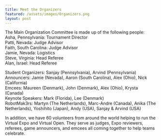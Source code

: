 ```yaml
---
title: Meet the Organizers
featured: /assets/images/Organizers.png
layout: post
---
```

<p>The Main Organization Committee is made up of the following people:

<br>
Asha, Pennsylvania: Tournament Director<br>
Patti, Nevada: Judge Advisor<br>
Faith, South Carolina: Judge Advisor<br>
Jamie, Nevada: Logistics <br>
Steve, Virginia: Head Referee<br>
Alan, Israel: Head Referee<br>
</p>

<p>
Student Organizers: Sanjay (Pennsylvania), Arvind (Pennsylvania) <br>
Announcers: Jamie (Nevada), Aaron (South Carolina), Alex (Ohio), Nick (California) <br>
Emcees: Maureen (Denmark), John (Denmark), Alex (Ohio), Krysta (Canada) <br>
Keynote Speakers: Mark (Florida), Lee (Denmark) <br>
RobotMak3rs: Martyn (The Netherlands), Marc-Andre (Canada), Anika (The Netherlands), Yoshihito (Japan), Andy (USA), Sanjay & Arvind (USA)<br>
</p>

<p> In addition, we have 60 volunteers from around the world helping to run the Virtual Expo and Virtual Open. They serve as judges, Expo reviewers, referees, game announcers, and emcees all coming together to help teams celebrate.
</p>
